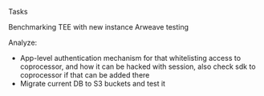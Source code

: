 Tasks 

Benchmarking TEE with new instance
Arweave testing

Analyze:
- App-level authentication mechanism for that whitelisting access to coprocessor, and how it can be hacked with session, also check sdk to coprocessor if that can be added there
- Migrate current DB to S3 buckets and test it
